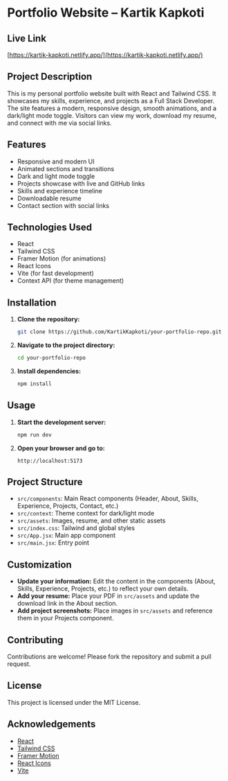 
# Portfolio Website – Kartik Kapkoti

## Live Link

[https://kartik-kapkoti.netlify.app/](https://kartik-kapkoti.netlify.app/)  


## Project Description

This is my personal portfolio website built with React and Tailwind CSS. It showcases my skills, experience, and projects as a Full Stack Developer. The site features a modern, responsive design, smooth animations, and a dark/light mode toggle. Visitors can view my work, download my resume, and connect with me via social links.

## Features

- Responsive and modern UI
- Animated sections and transitions
- Dark and light mode toggle
- Projects showcase with live and GitHub links
- Skills and experience timeline
- Downloadable resume
- Contact section with social links

## Technologies Used

- React
- Tailwind CSS
- Framer Motion (for animations)
- React Icons
- Vite (for fast development)
- Context API (for theme management)

## Installation

1. **Clone the repository:**
   ```bash
   git clone https://github.com/KartikKapkoti/your-portfolio-repo.git
   ```

2. **Navigate to the project directory:**
   ```bash
   cd your-portfolio-repo
   ```

3. **Install dependencies:**
   ```bash
   npm install
   ```

## Usage

1. **Start the development server:**
   ```bash
   npm run dev
   ```

2. **Open your browser and go to:**
   ```
   http://localhost:5173
   ```

## Project Structure

- `src/components`: Main React components (Header, About, Skills, Experience, Projects, Contact, etc.)
- `src/context`: Theme context for dark/light mode
- `src/assets`: Images, resume, and other static assets
- `src/index.css`: Tailwind and global styles
- `src/App.jsx`: Main app component
- `src/main.jsx`: Entry point

## Customization

- **Update your information:** Edit the content in the components (About, Skills, Experience, Projects, etc.) to reflect your own details.
- **Add your resume:** Place your PDF in `src/assets` and update the download link in the About section.
- **Add project screenshots:** Place images in `src/assets` and reference them in your Projects component.

## Contributing

Contributions are welcome! Please fork the repository and submit a pull request.

## License

This project is licensed under the MIT License.

## Acknowledgements

- [React](https://react.dev/)
- [Tailwind CSS](https://tailwindcss.com/)
- [Framer Motion](https://www.framer.com/motion/)
- [React Icons](https://react-icons.github.io/react-icons/)
- [Vite](https://vitejs.dev/)



